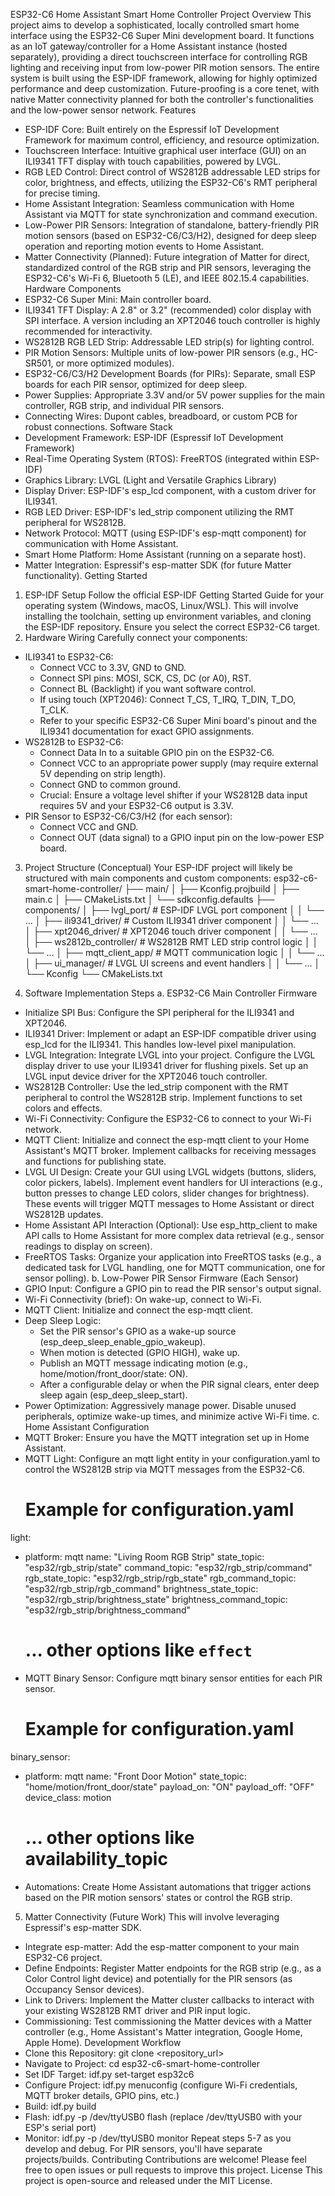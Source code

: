 ESP32-C6 Home Assistant Smart Home Controller
Project Overview
This project aims to develop a sophisticated, locally controlled smart home interface using the ESP32-C6 Super Mini development board. It functions as an IoT gateway/controller for a Home Assistant instance (hosted separately), providing a direct touchscreen interface for controlling RGB lighting and receiving input from low-power PIR motion sensors. The entire system is built using the ESP-IDF framework, allowing for highly optimized performance and deep customization. Future-proofing is a core tenet, with native Matter connectivity planned for both the controller's functionalities and the low-power sensor network.
Features
 * ESP-IDF Core: Built entirely on the Espressif IoT Development Framework for maximum control, efficiency, and resource optimization.
 * Touchscreen Interface: Intuitive graphical user interface (GUI) on an ILI9341 TFT display with touch capabilities, powered by LVGL.
 * RGB LED Control: Direct control of WS2812B addressable LED strips for color, brightness, and effects, utilizing the ESP32-C6's RMT peripheral for precise timing.
 * Home Assistant Integration: Seamless communication with Home Assistant via MQTT for state synchronization and command execution.
 * Low-Power PIR Sensors: Integration of standalone, battery-friendly PIR motion sensors (based on ESP32-C6/C3/H2), designed for deep sleep operation and reporting motion events to Home Assistant.
 * Matter Connectivity (Planned): Future integration of Matter for direct, standardized control of the RGB strip and PIR sensors, leveraging the ESP32-C6's Wi-Fi 6, Bluetooth 5 (LE), and IEEE 802.15.4 capabilities.
Hardware Components
 * ESP32-C6 Super Mini: Main controller board.
 * ILI9341 TFT Display: A 2.8" or 3.2" (recommended) color display with SPI interface. A version including an XPT2046 touch controller is highly recommended for interactivity.
 * WS2812B RGB LED Strip: Addressable LED strip(s) for lighting control.
 * PIR Motion Sensors: Multiple units of low-power PIR sensors (e.g., HC-SR501, or more optimized modules).
 * ESP32-C6/C3/H2 Development Boards (for PIRs): Separate, small ESP boards for each PIR sensor, optimized for deep sleep.
 * Power Supplies: Appropriate 3.3V and/or 5V power supplies for the main controller, RGB strip, and individual PIR sensors.
 * Connecting Wires: Dupont cables, breadboard, or custom PCB for robust connections.
Software Stack
 * Development Framework: ESP-IDF (Espressif IoT Development Framework)
 * Real-Time Operating System (RTOS): FreeRTOS (integrated within ESP-IDF)
 * Graphics Library: LVGL (Light and Versatile Graphics Library)
 * Display Driver: ESP-IDF's esp_lcd component, with a custom driver for ILI9341.
 * RGB LED Driver: ESP-IDF's led_strip component utilizing the RMT peripheral for WS2812B.
 * Network Protocol: MQTT (using ESP-IDF's esp-mqtt component) for communication with Home Assistant.
 * Smart Home Platform: Home Assistant (running on a separate host).
 * Matter Integration: Espressif's esp-matter SDK (for future Matter functionality).
Getting Started
1. ESP-IDF Setup
Follow the official ESP-IDF Getting Started Guide for your operating system (Windows, macOS, Linux/WSL). This will involve installing the toolchain, setting up environment variables, and cloning the ESP-IDF repository. Ensure you select the correct ESP32-C6 target.
2. Hardware Wiring
Carefully connect your components:
 * ILI9341 to ESP32-C6:
   * Connect VCC to 3.3V, GND to GND.
   * Connect SPI pins: MOSI, SCK, CS, DC (or A0), RST.
   * Connect BL (Backlight) if you want software control.
   * If using touch (XPT2046): Connect T_CS, T_IRQ, T_DIN, T_DO, T_CLK.
   * Refer to your specific ESP32-C6 Super Mini board's pinout and the ILI9341 documentation for exact GPIO assignments.
 * WS2812B to ESP32-C6:
   * Connect Data In to a suitable GPIO pin on the ESP32-C6.
   * Connect VCC to an appropriate power supply (may require external 5V depending on strip length).
   * Connect GND to common ground.
   * Crucial: Ensure a voltage level shifter if your WS2812B data input requires 5V and your ESP32-C6 output is 3.3V.
 * PIR Sensor to ESP32-C6/C3/H2 (for each sensor):
   * Connect VCC and GND.
   * Connect OUT (data signal) to a GPIO input pin on the low-power ESP board.
3. Project Structure (Conceptual)
Your ESP-IDF project will likely be structured with main components and custom components:
esp32-c6-smart-home-controller/
├── main/
│   ├── Kconfig.projbuild
│   ├── main.c
│   ├── CMakeLists.txt
│   └── sdkconfig.defaults
├── components/
│   ├── lvgl_port/           # ESP-IDF LVGL port component
│   │   └── ...
│   ├── ili9341_driver/      # Custom ILI9341 driver component
│   │   └── ...
│   ├── xpt2046_driver/      # XPT2046 touch driver component
│   │   └── ...
│   ├── ws2812b_controller/  # WS2812B RMT LED strip control logic
│   │   └── ...
│   ├── mqtt_client_app/     # MQTT communication logic
│   │   └── ...
│   ├── ui_manager/          # LVGL UI screens and event handlers
│   │   └── ...
│   └── Kconfig
└── CMakeLists.txt

4. Software Implementation Steps
a. ESP32-C6 Main Controller Firmware
 * Initialize SPI Bus: Configure the SPI peripheral for the ILI9341 and XPT2046.
 * ILI9341 Driver: Implement or adapt an ESP-IDF compatible driver using esp_lcd for the ILI9341. This handles low-level pixel manipulation.
 * LVGL Integration: Integrate LVGL into your project. Configure the LVGL display driver to use your ILI9341 driver for flushing pixels. Set up an LVGL input device driver for the XPT2046 touch controller.
 * WS2812B Controller: Use the led_strip component with the RMT peripheral to control the WS2812B strip. Implement functions to set colors and effects.
 * Wi-Fi Connectivity: Configure the ESP32-C6 to connect to your Wi-Fi network.
 * MQTT Client: Initialize and connect the esp-mqtt client to your Home Assistant's MQTT broker. Implement callbacks for receiving messages and functions for publishing state.
 * LVGL UI Design: Create your GUI using LVGL widgets (buttons, sliders, color pickers, labels). Implement event handlers for UI interactions (e.g., button presses to change LED colors, slider changes for brightness). These events will trigger MQTT messages to Home Assistant or direct WS2812B updates.
 * Home Assistant API Interaction (Optional): Use esp_http_client to make API calls to Home Assistant for more complex data retrieval (e.g., sensor readings to display on screen).
 * FreeRTOS Tasks: Organize your application into FreeRTOS tasks (e.g., a dedicated task for LVGL handling, one for MQTT communication, one for sensor polling).
b. Low-Power PIR Sensor Firmware (Each Sensor)
 * GPIO Input: Configure a GPIO pin to read the PIR sensor's output signal.
 * Wi-Fi Connectivity (brief): On wake-up, connect to Wi-Fi.
 * MQTT Client: Initialize and connect the esp-mqtt client.
 * Deep Sleep Logic:
   * Set the PIR sensor's GPIO as a wake-up source (esp_deep_sleep_enable_gpio_wakeup).
   * When motion is detected (GPIO HIGH), wake up.
   * Publish an MQTT message indicating motion (e.g., home/motion/front_door/state: ON).
   * After a configurable delay or when the PIR signal clears, enter deep sleep again (esp_deep_sleep_start).
 * Power Optimization: Aggressively manage power. Disable unused peripherals, optimize wake-up times, and minimize active Wi-Fi time.
c. Home Assistant Configuration
 * MQTT Broker: Ensure you have the MQTT integration set up in Home Assistant.
 * MQTT Light: Configure an mqtt light entity in your configuration.yaml to control the WS2812B strip via MQTT messages from the ESP32-C6.
   # Example for configuration.yaml
light:
  - platform: mqtt
    name: "Living Room RGB Strip"
    state_topic: "esp32/rgb_strip/state"
    command_topic: "esp32/rgb_strip/command"
    rgb_state_topic: "esp32/rgb_strip/rgb_state"
    rgb_command_topic: "esp32/rgb_strip/rgb_command"
    brightness_state_topic: "esp32/rgb_strip/brightness_state"
    brightness_command_topic: "esp32/rgb_strip/brightness_command"
    # ... other options like `effect`

 * MQTT Binary Sensor: Configure mqtt binary sensor entities for each PIR sensor.
   # Example for configuration.yaml
binary_sensor:
  - platform: mqtt
    name: "Front Door Motion"
    state_topic: "home/motion/front_door/state"
    payload_on: "ON"
    payload_off: "OFF"
    device_class: motion
    # ... other options like availability_topic

 * Automations: Create Home Assistant automations that trigger actions based on the PIR motion sensors' states or control the RGB strip.
5. Matter Connectivity (Future Work)
This will involve leveraging Espressif's esp-matter SDK.
 * Integrate esp-matter: Add the esp-matter component to your main ESP32-C6 project.
 * Define Endpoints: Register Matter endpoints for the RGB strip (e.g., as a Color Control light device) and potentially for the PIR sensors (as Occupancy Sensor devices).
 * Link to Drivers: Implement the Matter cluster callbacks to interact with your existing WS2812B RMT driver and PIR input logic.
 * Commissioning: Test commissioning the Matter devices with a Matter controller (e.g., Home Assistant's Matter integration, Google Home, Apple Home).
Development Workflow
 * Clone this Repository: git clone <repository_url>
 * Navigate to Project: cd esp32-c6-smart-home-controller
 * Set IDF Target: idf.py set-target esp32c6
 * Configure Project: idf.py menuconfig (configure Wi-Fi credentials, MQTT broker details, GPIO pins, etc.)
 * Build: idf.py build
 * Flash: idf.py -p /dev/ttyUSB0 flash (replace /dev/ttyUSB0 with your ESP's serial port)
 * Monitor: idf.py -p /dev/ttyUSB0 monitor
Repeat steps 5-7 as you develop and debug. For PIR sensors, you'll have separate projects/builds.
Contributing
Contributions are welcome! Please feel free to open issues or pull requests to improve this project.
License
This project is open-source and released under the MIT License.
